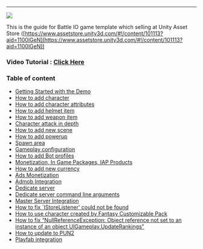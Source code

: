 * * *

![](https://cdn-images-1.medium.com/max/800/1*4XoD2maN6RhhERRnXPtpoA.png)

This is the guide for Battle IO game template which selling at Unity Asset Store ([https://www.assetstore.unity3d.com/#!/content/101113?aid=1100lGeN](https://www.assetstore.unity3d.com/#!/content/101113?aid=1100lGeN))

### Video Tutorial : [Click Here](https://www.youtube.com/playlist?list=PLPc4hSd4HARcZ2u1TO5-1-zkcsUgOdP2d)

### Table of content

*   [Getting Started with the Demo](pages/001-getting-started-with-the-demo)
*   [How to add character](pages/002-_BATTLE-IO---How-to-add-character)
*   [How to add character attributes](pages/003-_BATTLE-IO---How-to-add-character-attributes)
*   [How to add helmet item](pages/004-how-to-add-helmet-item)
*   [How to add weapon item](pages/005-_BATTLE-IO---How-to-add-weapon-item)
*   [Character attack in depth](pages/006-_BATTLE-IO---Character-attack-in-depth)
*   [How to add new scene](pages/007-_BATTLE-IO---How-to-add-new-scene)
*   [How to add powerup](pages/008-how-to-add-powerup)
*   [Spawn area](pages/009-spawn-area)
*   [Gameplay configuration](pages/010-gameplay-configuration)
*   [How to add Bot profiles](pages/011-how-to-add-bot-profiles)
*   [Monetization, In Game Packages, IAP Products](pages/012-_BATTLE-IO---Monetization--In-Game-Packages--IAP-Products)
*   [How to add new currency](pages/013-_How-to-add-new-currency-for-BATTLE-IO--BOMBER-IO--SHOOTER-IO)
*   [Ads Monetization](pages/014-_BATTLE-IO---Ads-Monetization)
*   [Admob Integration](pages/015-_How-to-integrate-Admob-to-Battle-IO---Shooter-IO---Bomber-I)
*   [Dedicate server](pages/016-_BATTLE-IO---Dedicate-server)
*   [Dedicate server command line arguments](pages/017-_BATTLE-IO--BOMBER-IO--SHOOTER-IO---Dedication-Command-Line-Arguments)
*   [Master Server Integration](pages/018-_BATTLE-IO--BOMBER-IO--SHOOTER-IO---Master-Server-Integration)
*   [How to fix \`IStoreListener’ could not be found](pages/019-_BATTLE-IO---How-to-fix--IStoreListener--could-not-be-found)
*   [How to use character created by Fantasy Customizable Pack](pages/020-_Fantasy-Customizable-Pack---How-to-create-character-for-BATTLE-IO--BOMBER-IO--SHOOTER-IO)
*   [How to fix “NullReferenceException: Object reference not set to an instance of an object UIGameplay.UpdateRankings”](pages/021-_How-to-fix--NullReferenceException--Object-reference-not-set-to-an-instance-of-an-object-)
*   [How to update to PUN2](pages/101-update-to-pun2.md)
*   [Playfab integration](pages/102-playfab-integration.md)